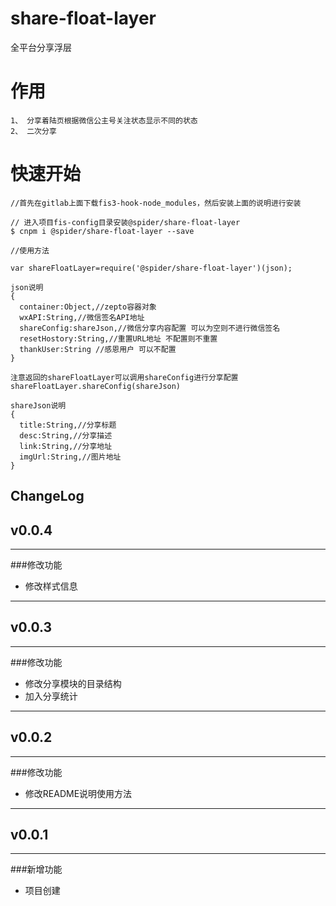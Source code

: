 share-float-layer
===
全平台分享浮层

作用
===

```
1、 分享着陆页根据微信公主号关注状态显示不同的状态
2、 二次分享

```

快速开始
===

```
//首先在gitlab上面下载fis3-hook-node_modules，然后安装上面的说明进行安装

// 进入项目fis-config目录安装@spider/share-float-layer
$ cnpm i @spider/share-float-layer --save

//使用方法

var shareFloatLayer=require('@spider/share-float-layer')(json);

json说明
{
  container:Object,//zepto容器对象
  wxAPI:String,//微信签名API地址
  shareConfig:shareJson,//微信分享内容配置 可以为空则不进行微信签名
  resetHostory:String,//重置URL地址 不配置则不重置
  thankUser:String //感恩用户 可以不配置
}

注意返回的shareFloatLayer可以调用shareConfig进行分享配置
shareFloatLayer.shareConfig(shareJson)

shareJson说明
{
  title:String,//分享标题
  desc:String,//分享描述
  link:String,//分享地址
  imgUrl:String,//图片地址
}

```
ChangeLog
---
## v0.0.4
---
###修改功能
 - 修改样式信息

---
## v0.0.3
---
###修改功能
 - 修改分享模块的目录结构
 - 加入分享统计

---
## v0.0.2
---
###修改功能
 - 修改README说明使用方法

---
## v0.0.1
---
###新增功能
 - 项目创建